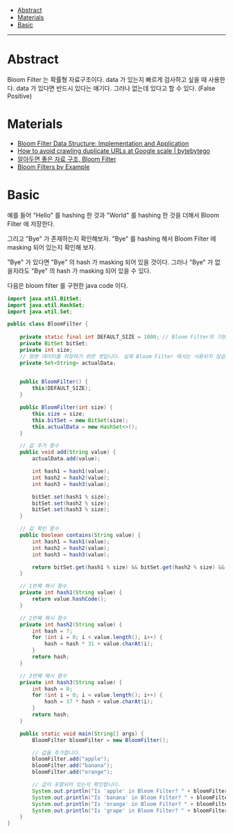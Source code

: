 - [Abstract](#abstract)
- [Materials](#materials)
- [Basic](#basic)

----

# Abstract

Bloom Filter 는 확률형 자료구조이다. data 가 있는지 빠르게 검사하고 싶을 때
사용한다. data 가 있다면 반드시 있다는 얘기다. 그러나 없는데 있다고 할 수 있다.
(False Positive)

# Materials

* [Bloom Filter Data Structure: Implementation and Application](https://www.enjoyalgorithms.com/blog/bloom-filter)
* [How to avoid crawling duplicate URLs at Google scale | bytebytego](https://blog.bytebytego.com/p/how-to-avoid-crawling-duplicate-urls?s=r)
* [알아두면 좋은 자료 구조, Bloom Filter](https://steemit.com/kr-dev/@heejin/bloom-filter)
* [Bloom Filters by Example](https://llimllib.github.io/bloomfilter-tutorial/)

# Basic

예를 들어 "Hello" 를 hashing 한 것과 "World" 를 hashing 한 것을 더해서 Bloom
Filter 에 저장한다.

그리고 "Bye" 가 존재하는지 확인해보자. "Bye" 를 hashing 해서 Bloom Filter 에
masking 되어 있는지 확인해 보자. 

"Bye"
가 있다면 "Bye" 의 hash 가 masking 되어 있을 것이다. 그러나 "Bye" 가 없을지라도 "Bye" 의 hash 가 masking 되어 있을 수 있다. 

다음은 bloom filter 를 구현한 java code 이다.

```java
import java.util.BitSet;
import java.util.HashSet;
import java.util.Set;

public class BloomFilter {
  
    private static final int DEFAULT_SIZE = 1000; // Bloom Filter의 기본 크기입니다.
    private BitSet bitSet;
    private int size;
    // 원본 데이터를 저장하기 위한 셋입니다. 실제 Bloom Filter 에서는 사용되지 않습니다.
    private Set<String> actualData; 
    

    public BloomFilter() {
        this(DEFAULT_SIZE);
    }

    public BloomFilter(int size) {
        this.size = size;
        this.bitSet = new BitSet(size);
        this.actualData = new HashSet<>();
    }

    // 값 추가 함수
    public void add(String value) {
        actualData.add(value);

        int hash1 = hash1(value);
        int hash2 = hash2(value);
        int hash3 = hash3(value);

        bitSet.set(hash1 % size);
        bitSet.set(hash2 % size);
        bitSet.set(hash3 % size);
    }

    // 값 확인 함수
    public boolean contains(String value) {
        int hash1 = hash1(value);
        int hash2 = hash2(value);
        int hash3 = hash3(value);

        return bitSet.get(hash1 % size) && bitSet.get(hash2 % size) && bitSet.get(hash3 % size);
    }

    // 1번째 해시 함수
    private int hash1(String value) {
        return value.hashCode();
    }

    // 2번째 해시 함수
    private int hash2(String value) {
        int hash = 7;
        for (int i = 0; i < value.length(); i++) {
            hash = hash * 31 + value.charAt(i);
        }
        return hash;
    }

    // 3번째 해시 함수
    private int hash3(String value) {
        int hash = 0;
        for (int i = 0; i < value.length(); i++) {
            hash = 37 * hash + value.charAt(i);
        }
        return hash;
    }

    public static void main(String[] args) {
        BloomFilter bloomFilter = new BloomFilter();

        // 값을 추가합니다.
        bloomFilter.add("apple");
        bloomFilter.add("banana");
        bloomFilter.add("orange");

        // 값이 포함되어 있는지 확인합니다.
        System.out.println("Is 'apple' in Bloom Filter? " + bloomFilter.contains("apple")); // true
        System.out.println("Is 'banana' in Bloom Filter? " + bloomFilter.contains("banana")); // true
        System.out.println("Is 'orange' in Bloom Filter? " + bloomFilter.contains("orange")); // true
        System.out.println("Is 'grape' in Bloom Filter? " + bloomFilter.contains("grape")); // false
    }
}
```
